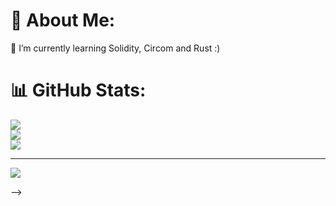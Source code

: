 # 💫 About Me:
🌱 I’m currently learning Solidity, Circom and Rust :)

# 📊 GitHub Stats:
![](https://github-readme-stats.vercel.app/api?username=joaopedrocyrino&theme=dark&hide_border=true&include_all_commits=false&count_private=true)<br/>
![](https://github-readme-streak-stats.herokuapp.com/?user=joaopedrocyrino&theme=dark&hide_border=true)<br/>
![](https://github-readme-stats.vercel.app/api/top-langs/?username=joaopedrocyrino&theme=dark&hide_border=true&include_all_commits=false&count_private=true&layout=compact)

---
[![](https://visitcount.itsvg.in/api?id=joaopedrocyrino&icon=5&color=3)](https://visitcount.itsvg.in)

<!-- Proudly created with GPRM ( https://gprm.itsvg.in ) -->



<!-- ### Hi there 👋

- 🌱 I’m currently learning Solidity, Circom and Rust :)

<div align="center">
  <a href="https://github.com/joaopedrocyrino">
  <img height="180em" src="https://github-readme-stats.vercel.app/api?username=joaopedrocyrino&show_icons=true&theme=dracula&count_private=true"/>
  <img height="180em" src="https://github-readme-stats.vercel.app/api/top-langs/?username=joaopedrocyrino&layout=compact&langs_count=7&theme=dracula"/>
</div>
  
  ##
 
<div> 
    <a href="https://www.linkedin.com/in/jo%C3%A3o-pedro-cyrino-61b6b71a2" target="_blank"><img src="https://img.shields.io/badge/-LinkedIn-%230077B5?style=for-the-badge&logo=linkedin&logoColor=white" target="_blank"></a>
  <a href="https://www.instagram.com/joaocyrino" target="_blank"><img src="https://img.shields.io/badge/-Instagram-%23E4405F?style=for-the-badge&logo=instagram&logoColor=white" target="_blank"></a>
  <a href="https://www.youtube.com/channel/UCF1bxd5DVVrkavVwXDO0NUw" target="_blank"><img src="https://img.shields.io/badge/YouTube-FF0000?style=for-the-badge&logo=youtube&logoColor=white" target="_blank"></a>

  </div>
<!--
**joaopedrocyrino/joaopedrocyrino** is a ✨ _special_ ✨ repository because its `README.md` (this file) appears on your GitHub profile.

Here are some ideas to get you started:

- 🔭 I’m currently working on ...
- 🌱 I’m currently learning ...
- 👯 I’m looking to collaborate on ...
- 🤔 I’m looking for help with ...
- 💬 Ask me about ...
- 📫 How to reach me: ...
- 😄 Pronouns: ...
- ⚡ Fun fact: ...
-->
 -->
